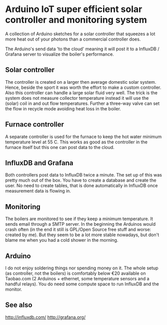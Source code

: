 Arduino IoT super efficient solar controller and monitoring system
============

A collection of Arduino sketches for a solar controller that squeezes a lot more heat out of your photons than a commercial controller does.

The Arduino's send data 'to the cloud' meaning it will post it to a InfluxDB / Grafana server to visualize the boiler's performance.

Solar controller
-------
The controller is created on a larger then average domestic solar system. Hence, beside the sport it was worth the effort to make a custom controller.
Also this controller can handle a large solar fluid  very well.
The trick is the system does not measure collector temperature instead it will use the (solar) coil in and out flow temperatures. Further a three-way valve can set the flow in recycle mode avoiding heat loss in the boiler.

Furnace controller
--------
A separate controller is used for the furnace to keep the hot water minimum temperature level at 55 C. This works as good as the controller in the furnace itself but this one can post data to the cloud.

InfluxDB and Grafana
--------
Both controllers post data to InfluxDB twice a minute. The set up of this was pretty much out of the box. You have to create a database and create the user.
No need to create tables, that is done automatically in InfluxDB once measurement data is flowing in.

  
Monitoring
--------
The boilers are monitored to see if they keep a minimum temperature. It sends email through a SMTP server. In the beginning the Arduinos would crash often (in the end it still is GPL/Open Source free stuff and worse: created by me). But they seem to be a lot more stable nowadays, but don't blame me when you had a cold shower in the morning.

Arduino
--------
I do not enjoy soldering things nor spending money on it. The whole setup (as controller, not the boilers) is comfortably below €20 available on Taobao.com (2 Arduinos + ethernet, some temperature sensors and a handful relays). You do need some compute space to run InfluxDB and the monitor.

See also
---------
http://influxdb.com/
http://grafana.org/